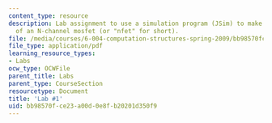 ```yaml
---
content_type: resource
description: Lab assignment to use a simulation program (JSim) to make some measurements
  of an N-channel mosfet (or "nfet" for short).
file: /media/courses/6-004-computation-structures-spring-2009/bb98570fce23a00d0e8fb20201d350f9_MIT6_004s09_lab01.pdf
file_type: application/pdf
learning_resource_types:
- Labs
ocw_type: OCWFile
parent_title: Labs
parent_type: CourseSection
resourcetype: Document
title: 'Lab #1'
uid: bb98570f-ce23-a00d-0e8f-b20201d350f9
---
```

